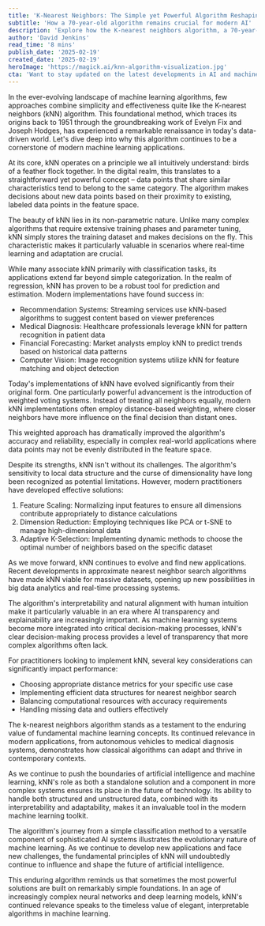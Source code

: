 ```yaml
---
title: 'K-Nearest Neighbors: The Simple yet Powerful Algorithm Reshaping Modern AI Applications'
subtitle: 'How a 70-year-old algorithm remains crucial for modern AI'
description: 'Explore how the K-nearest neighbors algorithm, a 70-year-old machine learning technique, continues to power modern AI applications from recommendation systems to medical diagnosis, combining simplicity with powerful results.'
author: 'David Jenkins'
read_time: '8 mins'
publish_date: '2025-02-19'
created_date: '2025-02-19'
heroImage: 'https://magick.ai/knn-algorithm-visualization.jpg'
cta: 'Want to stay updated on the latest developments in AI and machine learning? Follow us on LinkedIn for more insightful content about algorithms shaping the future of technology.'
---
```


In the ever-evolving landscape of machine learning algorithms, few approaches combine simplicity and effectiveness quite like the K-nearest neighbors (kNN) algorithm. This foundational method, which traces its origins back to 1951 through the groundbreaking work of Evelyn Fix and Joseph Hodges, has experienced a remarkable renaissance in today's data-driven world. Let's dive deep into why this algorithm continues to be a cornerstone of modern machine learning applications.

At its core, kNN operates on a principle we all intuitively understand: birds of a feather flock together. In the digital realm, this translates to a straightforward yet powerful concept – data points that share similar characteristics tend to belong to the same category. The algorithm makes decisions about new data points based on their proximity to existing, labeled data points in the feature space.

The beauty of kNN lies in its non-parametric nature. Unlike many complex algorithms that require extensive training phases and parameter tuning, kNN simply stores the training dataset and makes decisions on the fly. This characteristic makes it particularly valuable in scenarios where real-time learning and adaptation are crucial.

While many associate kNN primarily with classification tasks, its applications extend far beyond simple categorization. In the realm of regression, kNN has proven to be a robust tool for prediction and estimation. Modern implementations have found success in:

- Recommendation Systems: Streaming services use kNN-based algorithms to suggest content based on viewer preferences
- Medical Diagnosis: Healthcare professionals leverage kNN for pattern recognition in patient data
- Financial Forecasting: Market analysts employ kNN to predict trends based on historical data patterns
- Computer Vision: Image recognition systems utilize kNN for feature matching and object detection

Today's implementations of kNN have evolved significantly from their original form. One particularly powerful advancement is the introduction of weighted voting systems. Instead of treating all neighbors equally, modern kNN implementations often employ distance-based weighting, where closer neighbors have more influence on the final decision than distant ones.

This weighted approach has dramatically improved the algorithm's accuracy and reliability, especially in complex real-world applications where data points may not be evenly distributed in the feature space.

Despite its strengths, kNN isn't without its challenges. The algorithm's sensitivity to local data structure and the curse of dimensionality have long been recognized as potential limitations. However, modern practitioners have developed effective solutions:

1. Feature Scaling: Normalizing input features to ensure all dimensions contribute appropriately to distance calculations
2. Dimension Reduction: Employing techniques like PCA or t-SNE to manage high-dimensional data
3. Adaptive K-Selection: Implementing dynamic methods to choose the optimal number of neighbors based on the specific dataset

As we move forward, kNN continues to evolve and find new applications. Recent developments in approximate nearest neighbor search algorithms have made kNN viable for massive datasets, opening up new possibilities in big data analytics and real-time processing systems.

The algorithm's interpretability and natural alignment with human intuition make it particularly valuable in an era where AI transparency and explainability are increasingly important. As machine learning systems become more integrated into critical decision-making processes, kNN's clear decision-making process provides a level of transparency that more complex algorithms often lack.

For practitioners looking to implement kNN, several key considerations can significantly impact performance:

- Choosing appropriate distance metrics for your specific use case
- Implementing efficient data structures for nearest neighbor search
- Balancing computational resources with accuracy requirements
- Handling missing data and outliers effectively

The k-nearest neighbors algorithm stands as a testament to the enduring value of fundamental machine learning concepts. Its continued relevance in modern applications, from autonomous vehicles to medical diagnosis systems, demonstrates how classical algorithms can adapt and thrive in contemporary contexts.

As we continue to push the boundaries of artificial intelligence and machine learning, kNN's role as both a standalone solution and a component in more complex systems ensures its place in the future of technology. Its ability to handle both structured and unstructured data, combined with its interpretability and adaptability, makes it an invaluable tool in the modern machine learning toolkit.

The algorithm's journey from a simple classification method to a versatile component of sophisticated AI systems illustrates the evolutionary nature of machine learning. As we continue to develop new applications and face new challenges, the fundamental principles of kNN will undoubtedly continue to influence and shape the future of artificial intelligence.

This enduring algorithm reminds us that sometimes the most powerful solutions are built on remarkably simple foundations. In an age of increasingly complex neural networks and deep learning models, kNN's continued relevance speaks to the timeless value of elegant, interpretable algorithms in machine learning.